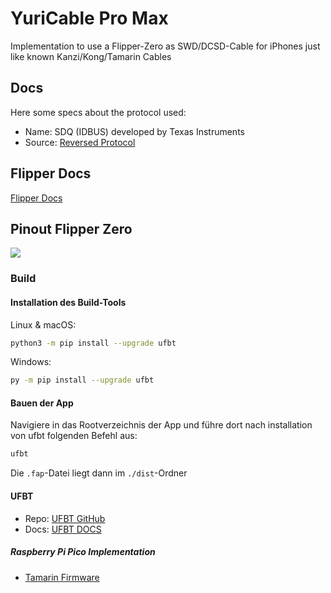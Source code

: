 # YuriCable Pro Max

Implementation to use a Flipper-Zero as SWD/DCSD-Cable for iPhones just like known Kanzi/Kong/Tamarin Cables

## Docs

Here some specs about the protocol used:

* Name: SDQ (IDBUS) developed by Texas Instruments
* Source: [Reversed Protocol](https://nyansatan.github.io/lightning/)

## Flipper Docs

[Flipper Docs](https://docs.flipper.net/)

## Pinout Flipper Zero

![](assets/EnLvCM5-J45B9sBm6UBig_flipper-zero-gpio-pinout-flipper-zero-12f7b9c6-drawing-rev-04.jpg)

### Build

#### Installation des Build-Tools

Linux & macOS:

```sh
python3 -m pip install --upgrade ufbt
```

Windows:

```sh
py -m pip install --upgrade ufbt
```

#### Bauen der App

Navigiere in das Rootverzeichnis der App und führe dort nach installation von ufbt folgenden Befehl aus:

```txt
ufbt
```

Die `.fap`-Datei liegt dann im `./dist`-Ordner

#### UFBT

* Repo:  [UFBT GitHub](https://github.com/flipperdevices/flipperzero-ufbt)
* Docs:  [UFBT DOCS](https://github.com/flipperdevices/flipperzero-ufbt/blob/dev/README.md)

##### Raspberry Pi Pico Implementation 

* [Tamarin Firmware](https://github.com/stacksmashing/tamarin-firmware)
